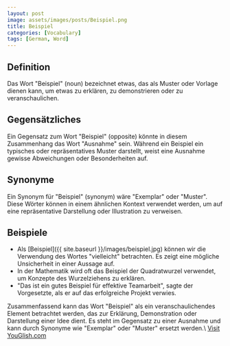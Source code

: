 ```yaml
---
layout: post
image: assets/images/posts/Beispiel.png
title: Beispiel
categories: [Vocabulary]
tags: [German, Word]
---
```


## Definition
Das Wort "Beispiel" (noun) bezeichnet etwas, das als Muster oder Vorlage dienen kann, um etwas zu erklären, zu demonstrieren oder zu veranschaulichen.

## Gegensätzliches
Ein Gegensatz zum Wort "Beispiel" (opposite) könnte in diesem Zusammenhang das Wort "Ausnahme" sein. Während ein Beispiel ein typisches oder repräsentatives Muster darstellt, weist eine Ausnahme gewisse Abweichungen oder Besonderheiten auf.

## Synonyme
Ein Synonym für "Beispiel" (synonym) wäre "Exemplar" oder "Muster". Diese Wörter können in einem ähnlichen Kontext verwendet werden, um auf eine repräsentative Darstellung oder Illustration zu verweisen.

## Beispiele
- Als [Beispiel]({{ site.baseurl }}/images/beispiel.jpg) können wir die Verwendung des Wortes "vielleicht" betrachten. Es zeigt eine mögliche Unsicherheit in einer Aussage auf.
- In der Mathematik wird oft das Beispiel der Quadratwurzel verwendet, um Konzepte des Wurzelziehens zu erklären.
- "Das ist ein gutes Beispiel für effektive Teamarbeit", sagte der Vorgesetzte, als er auf das erfolgreiche Projekt verwies.

Zusammenfassend kann das Wort "Beispiel" als ein veranschaulichendes Element betrachtet werden, das zur Erklärung, Demonstration oder Darstellung einer Idee dient. Es steht im Gegensatz zu einer Ausnahme und kann durch Synonyme wie "Exemplar" oder "Muster" ersetzt werden.\ <a id="yg-widget-0" class="youglish-widget" data-query="Beispiel" data-lang="german" data-components="8412" data-auto-start="0" data-bkg-color="theme_light" data-title="How%20to%20pronounce%20Beispiel%20in%20German"  rel="nofollow" href="https://youglish.com">Visit YouGlish.com</a><script async src="https://youglish.com/public/emb/widget.js" charset="utf-8"></script>